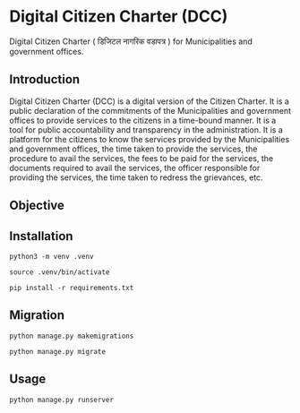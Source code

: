 # Digital Citizen Charter (DCC)

Digital Citizen Charter ( डिजिटल नागरिक वडापत्र ) for Municipalities and government offices.

## Introduction

Digital Citizen Charter (DCC) is a digital version of the Citizen Charter. It is a public declaration of the commitments of the Municipalities and government offices to provide services to the citizens in a time-bound manner. It is a tool for public accountability and transparency in the administration. It is a platform for the citizens to know the services provided by the Municipalities and government offices, the time taken to provide the services, the procedure to avail the services, the fees to be paid for the services, the documents required to avail the services, the officer responsible for providing the services, the time taken to redress the grievances, etc.


## Objective

## Installation

```python3 -m venv .venv```

```source .venv/bin/activate```
    
```pip install -r requirements.txt```

## Migration

```python manage.py makemigrations```

```python manage.py migrate```

## Usage

```python manage.py runserver```

